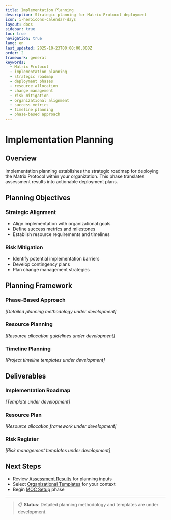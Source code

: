 ```yaml
---
title: Implementation Planning
description: Strategic planning for Matrix Protocol deployment
icon: i-heroicons-calendar-days
layout: docs
sidebar: true
toc: true
navigation: true
lang: en
last_updated: 2025-10-23T00:00:00.000Z
order: 2
framework: general
keywords:
  - Matrix Protocol
  - implementation planning
  - strategic roadmap
  - deployment phases
  - resource allocation
  - change management
  - risk mitigation
  - organizational alignment
  - success metrics
  - timeline planning
  - phase-based approach
---
```


# Implementation Planning

## Overview

Implementation planning establishes the strategic roadmap for deploying the Matrix Protocol within your organization. This phase translates assessment results into actionable deployment plans.

## Planning Objectives

### Strategic Alignment
- Align implementation with organizational goals
- Define success metrics and milestones
- Establish resource requirements and timelines

### Risk Mitigation
- Identify potential implementation barriers
- Develop contingency plans
- Plan change management strategies

## Planning Framework

### Phase-Based Approach
*[Detailed planning methodology under development]*

### Resource Planning
*[Resource allocation guidelines under development]*

### Timeline Planning
*[Project timeline templates under development]*

## Deliverables

### Implementation Roadmap
*[Template under development]*

### Resource Plan
*[Resource allocation framework under development]*

### Risk Register
*[Risk management templates under development]*

## Next Steps

- Review [Assessment Results](./assessment/) for planning inputs
- Select [Organizational Templates](./templates/) for your context
- Begin [MOC Setup](./moc-setup/) phase

---

> 📋 **Status**: Detailed planning methodology and templates are under development.